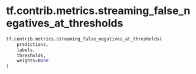 <div itemscope itemtype="http://developers.google.com/ReferenceObject">
<meta itemprop="name" content="tf.contrib.metrics.streaming_false_negatives_at_thresholds" />
<meta itemprop="path" content="Stable" />
</div>

# tf.contrib.metrics.streaming_false_negatives_at_thresholds



``` python
tf.contrib.metrics.streaming_false_negatives_at_thresholds(
    predictions,
    labels,
    thresholds,
    weights=None
)
```

<!-- Placeholder for "Used in" -->
